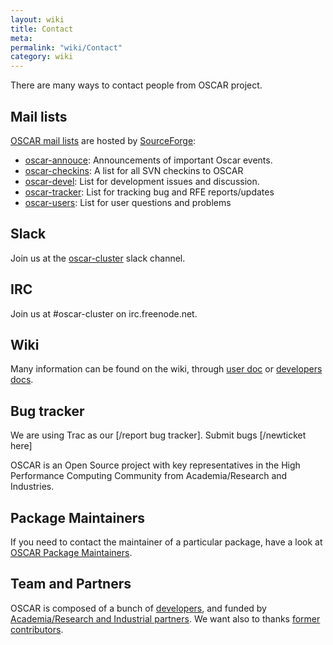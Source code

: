 ```yaml
---
layout: wiki
title: Contact
meta: 
permalink: "wiki/Contact"
category: wiki
---
```

<!-- Name: Contact -->
<!-- Version: 2 -->
<!-- Author: dikim -->

There are many ways to contact people from OSCAR project.

## Mail lists

[OSCAR mail lists](http://sourceforge.net/mail/?group_id=9368) are hosted by [SourceForge](http://sourceforge.net/projects/oscar):

 * [oscar-annouce](http://lists.sourceforge.net/mailman/listinfo/oscar-announce): Announcements of important Oscar events.
 * [oscar-checkins](http://lists.sourceforge.net/mailman/listinfo/oscar-checkins): A list for all SVN checkins to OSCAR
 * [oscar-devel](http://lists.sourceforge.net/mailman/listinfo/oscar-devel): List for development issues and discussion.
 * [oscar-tracker](http://lists.sourceforge.net/mailman/listinfo/oscar-tracker): List for tracking bug and RFE reports/updates
 * [oscar-users](http://lists.sourceforge.net/mailman/listinfo/oscar-users): List for user questions and problems

## Slack

Join us at the [oscar-cluster](https://oscar-cluster.slack.com/) slack channel.

## IRC
 
Join us at #oscar-cluster on irc.freenode.net.

## Wiki

Many information can be found on the wiki, through [user doc](Support) or [developers docs](DevelDocs).

## Bug tracker

We are using Trac as our [/report bug tracker]. Submit bugs [/newticket here]

OSCAR is an Open Source project with key representatives in the High Performance Computing Community from Academia/Research and Industries. 

## Package Maintainers

If you need to contact the maintainer of a particular package, have a look at [OSCAR Package Maintainers](PackageMaintainers).

## Team and Partners

OSCAR is composed of a bunch of [developers](Team), and funded by [Academia/Research and Industrial partners](Partners). We want also to thanks [former contributors](OldTeam).

